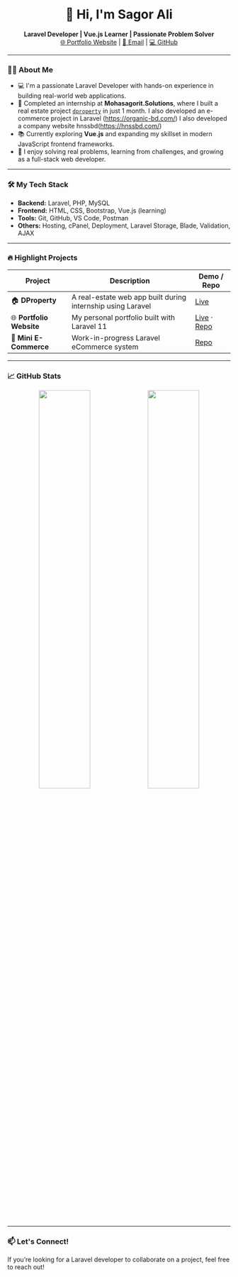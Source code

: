 <h1 align="center">👋 Hi, I'm Sagor Ali</h1>
<p align="center">
  <b>Laravel Developer | Vue.js Learner | Passionate Problem Solver</b><br>
  <a href="https://sagoralibd.top/" target="_blank">🌐 Portfolio Website</a> |
  <a href="mailto:sagorali033@gmail.com">📧 Email</a> |
  <a href="https://github.com/Sagoralidb" target="_blank">💻 GitHub</a>
</p>

---

### 👨‍💻 About Me

- 💻 I'm a passionate Laravel Developer with hands-on experience in building real-world web applications.
- 🚀 Completed an internship at **Mohasagorit.Solutions**, where I built a real estate project [`dproperty`](https://dproperty.mohasagorit.solutions/) in just 1 month. I also developed an e-commerce project in Laravel (https://organic-bd.com/) I also developed a company website hnssbd(https://hnssbd.com/)
- 📚 Currently exploring **Vue.js** and expanding my skillset in modern JavaScript frontend frameworks.
- 🧠 I enjoy solving real problems, learning from challenges, and growing as a full-stack web developer.

---

### 🛠️ My Tech Stack

- **Backend:** Laravel, PHP, MySQL
- **Frontend:** HTML, CSS, Bootstrap, Vue.js (learning)
- **Tools:** Git, GitHub, VS Code, Postman
- **Others:** Hosting, cPanel, Deployment, Laravel Storage, Blade, Validation, AJAX

---

### 🔥 Highlight Projects

| Project | Description | Demo / Repo |
|--------|-------------|--------------|
| 🏠 **DProperty** | A real-estate web app built during internship using Laravel | [Live](https://dproperty.mohasagorit.solutions/) |
| 🌐 **Portfolio Website** | My personal portfolio built with Laravel 11 | [Live](https://sagoralibd.top) · [Repo](https://github.com/Sagoralidb/sagoralibd.top) |
| 🛒 **Mini E-Commerce** | Work-in-progress Laravel eCommerce system | [Repo](#) |

---

### 📈 GitHub Stats

<p align="center">
  <img src="https://github-readme-stats.vercel.app/api?username=Sagoralidb&show_icons=true&theme=vue-dark" width="48%" />
  <img src="https://github-readme-streak-stats.herokuapp.com/?user=Sagoralidb&theme=vue-dark" width="48%" />
</p>

---

### 📫 Let's Connect!
If you’re looking for a Laravel developer to collaborate on a project, feel free to reach out!

